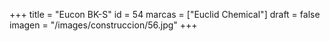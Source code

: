 +++
title = "Eucon BK-S"
id = 54
marcas = ["Euclid Chemical"]
draft = false
imagen = "/images/construccion/56.jpg"
+++

<!--more-->